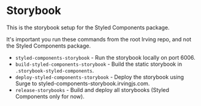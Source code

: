 # Storybook

This is the storybook setup for the Styled Components package.

It's important you run these commands from the root Irving repo, and not the Styled Components package.

* `styled-components-storybook` - Run the storybook locally on port 6006.
* `build-styled-components-storybook` - Build the static storybook in `.storybook-styled-components`.
* `deploy-styled-components-storybook` - Deploy the storybook using Surge to styled-components-storybook.irvingjs.com.
* `release-storybooks` - Build and deploy all storybooks (Styled Components only for now).